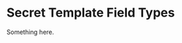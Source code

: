 [title]: # (Secret Template Field Types)
[tags]: # (XXX)
[priority]: # (5109)
# Secret Template Field Types
Something here.
